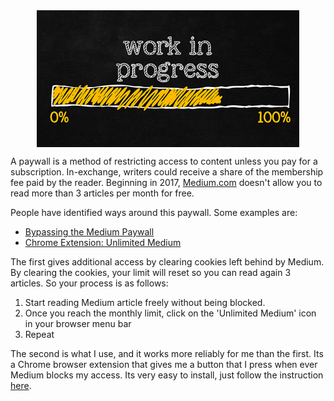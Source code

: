 <!--
Maintainer:   jeffskinnerbox@yahoo.com / www.jeffskinnerbox.me
Version:      0.0.0
-->


<div align="center">
<img src="https://raw.githubusercontent.com/jeffskinnerbox/blog/main/content/images/banners-bkgrds/work-in-progress.jpg" title="These materials require additional work and are not ready for general use." align="center" width=420px height=219px>
</div>




A paywall is a method of restricting access to content unless you pay for a subscription.
In-exchange, writers could receive a share of the membership fee paid by the reader.
Beginning in 2017, [Medium.com][01] doesn't allow you to read more than 3 articles per month for free.

People have identified ways around this paywall.
Some examples are:

* [Bypassing the Medium Paywall][02]
* [Chrome Extension: Unlimited Medium][03]

The first gives additional access by clearing cookies left behind by Medium.
By clearing the cookies, your limit will reset so you can read again 3 articles.
So your process is as follows:

1. Start reading Medium article freely without being blocked.
2. Once you reach the monthly limit, click on the 'Unlimited Medium' icon in your browser menu bar
3. Repeat

The second is what I use, and it works more reliably for me than the first.
Its a Chrome browser extension that gives me a button that I press when ever Medium blocks my access.
Its very easy to install, just follow the instruction [here][03].



[01]:https://medium.com/
[02]:https://medium.com/@mohammad_ali/bypassing-the-medium-paywall-38952cb13736
[03]:https://chrome.google.com/webstore/detail/unlimited-medium/medpfcealkejgpagldhgadbfaejjacaa

